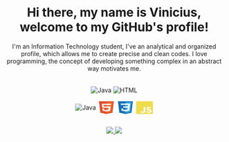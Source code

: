 

<div style="display: inline_block" align="center"><br>
  <h1> Hi there, my name is Vinicius, welcome to my GitHub's profile! </h1>
  <p> I'm an Information Technology student, I've an analytical and organized profile, which allows me to create precise and clean codes. I love programming, the concept of developing something complex in an abstract way motivates me.</p>
</div>


<div style="display: inline_block" align="center"><br>
  <img align="center" alt="Java" height="180cm"  src="https://github-readme-stats.vercel.app/api?username=Vinidsg&show_icons=true&theme=dark"> 
  <img align="center" alt="HTML" height="180cm"  src="https://github-readme-stats.vercel.app/api/top-langs/?username=Vinidsg&layout=compact&theme=dark">
</div>
 
<div style="display: inline_block" align="center" ><br>
  <img align="center" alt="Java" height="40" width="50" src="https://cdn.jsdelivr.net/gh/devicons/devicon/icons/java/java-original-wordmark.svg"> 
  <img align="center" alt="HTML" height="30" width="40" src="https://raw.githubusercontent.com/devicons/devicon/master/icons/html5/html5-original.svg">
  <img align="center" alt="CSS" height="30" width="40" src="https://raw.githubusercontent.com/devicons/devicon/master/icons/css3/css3-original.svg">
  <img align="center" alt="JS" height="30" width="40" src="https://raw.githubusercontent.com/devicons/devicon/master/icons/javascript/javascript-plain.svg">        
</div>

##

<div align="center">
  <a href= "https://www.linkedin.com/in/vinicius-garcia-268274163/" target="_blank">  <img src="https://img.shields.io/badge/LinkedIn-0077B5?style=for-the-badge&logo=linkedin&logoColor=white" target="_blank"> </img></a>
  <a href= "https://www.instagram.com/vini.dsg_/" target="_blank">  <img src="https://img.shields.io/badge/Instagram-E4405F?style=for-the-badge&logo=instagram&logoColor=white" target="_blank"> </img></a>
  
</div>
